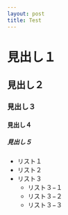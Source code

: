 ```yaml
---
layout: post
title: Test
---
```


# 見出し１

## 見出し２

### 見出し３

#### 見出し４

##### 見出し５


- リスト１
- リスト２
- リスト３
  - リスト３−１
  - リスト３−２
  - リスト３−３
